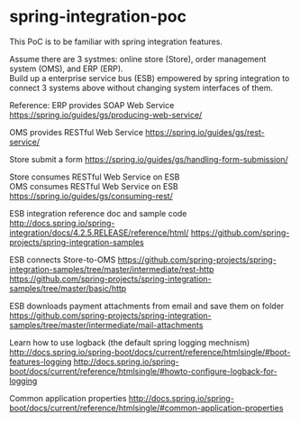 # spring-integration-poc
This PoC is to be familiar with spring integration features.

Assume there are 3 systmes: online store (Store), order management system (OMS), and ERP (ERP).<br>
Build up a enterprise service bus (ESB) empowered by spring integration to connect 3 systems above without changing system interfaces of them.

Reference:
ERP provides SOAP Web Service
https://spring.io/guides/gs/producing-web-service/

OMS provides RESTful Web Service
https://spring.io/guides/gs/rest-service/

Store submit a form
https://spring.io/guides/gs/handling-form-submission/

Store consumes RESTful Web Service on ESB<br>
OMS consumes RESTful Web Service on ESB
https://spring.io/guides/gs/consuming-rest/

ESB integration reference doc and sample code
http://docs.spring.io/spring-integration/docs/4.2.5.RELEASE/reference/html/
https://github.com/spring-projects/spring-integration-samples

ESB connects Store-to-OMS
https://github.com/spring-projects/spring-integration-samples/tree/master/intermediate/rest-http
https://github.com/spring-projects/spring-integration-samples/tree/master/basic/http

ESB downloads payment attachments from email and save them on folder
https://github.com/spring-projects/spring-integration-samples/tree/master/intermediate/mail-attachments

Learn how to use logback (the default spring logging mechnism)
http://docs.spring.io/spring-boot/docs/current/reference/htmlsingle/#boot-features-logging
http://docs.spring.io/spring-boot/docs/current/reference/htmlsingle/#howto-configure-logback-for-logging

Common application properties
http://docs.spring.io/spring-boot/docs/current/reference/htmlsingle/#common-application-properties